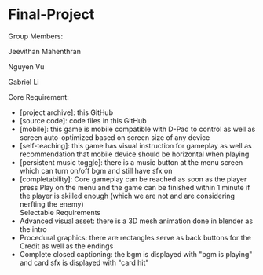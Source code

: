 # Final-Project

Group Members:

Jeevithan Mahenthran  
  
Nguyen Vu

Gabriel Li

Core Requirement:
- [project archive]: this GitHub
- [source code]: code files in this GitHub
- [mobile]: this game is mobile compatible with D-Pad to control as well as screen auto-optimized based on screen size of any device
- [self-teaching]: this game has visual instruction for gameplay as well as recommendation that mobile device should be horizontal when playing
- [persistent music toggle]: there is a music button at the menu screen which can turn on/off bgm and still have sfx on
- [completability]: Core gameplay can be reached as soon as the player press Play on the menu and the game can be finished within 1 minute if the player is skilled enough (which we are not and are considering nerfting the enemy)  
Selectable Requirements
- Advanced visual asset: there is a 3D mesh animation done in blender as the intro
- Procedural graphics: there are rectangles serve as back buttons for the Credit as well as the endings
- Complete closed captioning: the bgm is displayed with "bgm is playing" and card sfx is displayed with "card hit"
